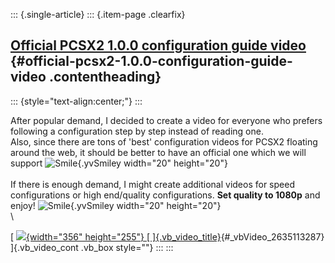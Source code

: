 ::: {.single-article}
::: {.item-page .clearfix}
## [Official PCSX2 1.0.0 configuration guide video](/247-official-pcsx2-configuration-guide-video.html) {#official-pcsx2-1.0.0-configuration-guide-video .contentheading}

::: {style="text-align:center;"}
:::

After popular demand, I decided to create a video for everyone who
prefers following a configuration step by step instead of reading one.\
Also, since there are tons of \'best\' configuration videos for PCSX2
floating around the web, it should be better to have an official one
which we will support
![Smile](https://pcsx2.net/images/stories/frontend/smilies/smile.gif){.yvSmiley
width="20" height="20"}\
\
If there is enough demand, I might create additional videos for speed
configurations or high end/quality configurations. **Set quality to
1080p** and enjoy!
![Smile](https://pcsx2.net/images/stories/frontend/smilies/smile.gif){.yvSmiley
width="20" height="20"}\
\

[
[![](https://pcsx2.net//plugins/system/videobox/cache/ea9e3235e31d4d7fbe86f9039a16c54b.jpg){width="356"
height="255"} [
]{.vb_video_title}](https://www.youtube.com/embed/plo8rMytBNg?wmode=transparent&rel=0&fs=1&autoplay=1){#_vbVideo_2635113287}
]{.vb_video_cont .vb_box style=""}
:::
:::
